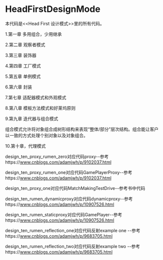 # HeadFirstDesignMode


本代码是<<Head First 设计模式>>里的所有代码。


1.第一章 多用组合，少用继承

2.第二章 观察者模式 

3.第三章 装饰器

4.第四章 工厂模式 

5.第五章 单例模式

6.第六章 封装

7.第七章 适配器模式和外观模式

8.第八章 模板方法模式和好莱坞原则

9.第九章 迭代器与组合模式

组合模式允许将对象组合成树形结构来表现“整体/部分”层次结构。组合能让客户以一致的方式处理个别对象以及对象组合。

10.第十章，代理模式

design_ten_proxy_rumen_zero对应代码proxy--参考https://www.cnblogs.com/adamjwh/p/9102037.html

design_ten_proxy_rumen_one对应代码GamePlayerProxy--参考https://www.cnblogs.com/adamjwh/p/9102037.html

design_ten_proxy_one对应代码MatchMakingTestDrive--参考书中代码

design_ten_rumen_dynamicproxy对应代码dynamicproxy--参考https://www.cnblogs.com/adamjwh/p/10907526.html

design_ten_rumen_staticproxy对应代码GamePlayer--参考https://www.cnblogs.com/adamjwh/p/10907526.html

design_ten_rumen_reflection_one对应代码反射example one --参考https://www.cnblogs.com/adamjwh/p/9683705.html

design_ten_rumen_reflection_two对应代码反射example two --参考https://www.cnblogs.com/adamjwh/p/9683705.html
